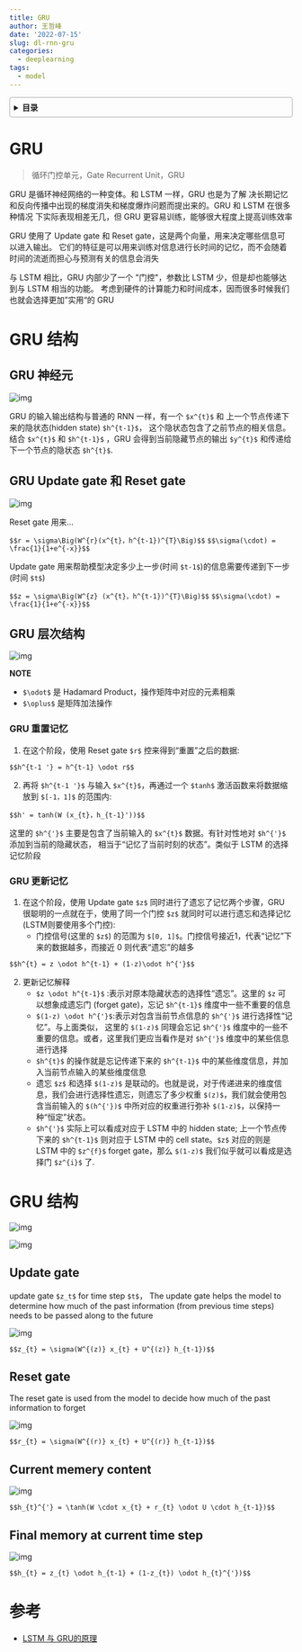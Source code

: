 ```yaml
---
title: GRU
author: 王哲峰
date: '2022-07-15'
slug: dl-rnn-gru
categories:
  - deeplearning
tags:
  - model
---
```


<style>
details {
    border: 1px solid #aaa;
    border-radius: 4px;
    padding: .5em .5em 0;
}
summary {
    font-weight: bold;
    margin: -.5em -.5em 0;
    padding: .5em;
}
details[open] {
    padding: .5em;
}
details[open] summary {
    border-bottom: 1px solid #aaa;
    margin-bottom: .5em;
}
</style>

<details><summary>目录</summary><p>

- [GRU](#gru)
- [GRU 结构](#gru-结构)
  - [GRU 神经元](#gru-神经元)
  - [GRU Update gate 和 Reset gate](#gru-update-gate-和-reset-gate)
  - [GRU 层次结构](#gru-层次结构)
    - [GRU 重置记忆](#gru-重置记忆)
    - [GRU 更新记忆](#gru-更新记忆)
- [GRU 结构](#gru-结构-1)
  - [Update gate](#update-gate)
  - [Reset gate](#reset-gate)
  - [Current memery content](#current-memery-content)
  - [Final memory at current time step](#final-memory-at-current-time-step)
- [参考](#参考)
</p></details><p></p>

# GRU

> 循环门控单元，Gate Recurrent Unit，GRU

GRU 是循环神经网络的一种变体。和 LSTM 一样，GRU 也是为了解
决长期记忆和反向传播中出现的梯度消失和梯度爆炸问题而提出来的。GRU 和 LSTM 在很多种情况
下实际表现相差无几，但 GRU 更容易训练，能够很大程度上提高训练效率

GRU 使用了 Update gate 和 Reset gate，这是两个向量，用来决定哪些信息可以进入输出。
它们的特征是可以用来训练对信息进行长时间的记忆，而不会随着时间的流逝而担心与预测有关的信息会消失

与 LSTM 相比，GRU 内部少了一个 "门控"，参数比 LSTM 少，但是却也能够达到与 LSTM 相当的功能。
考虑到硬件的计算能力和时间成本，因而很多时候我们也就会选择更加”实用“的 GRU

# GRU 结构

## GRU 神经元

![img](images/GRU.jpg)

GRU 的输入输出结构与普通的 RNN 一样，有一个 `$x^{t}$` 和 上一个节点传递下来的隐状态(hidden state) `$h^{t-1}$`，
这个隐状态包含了之前节点的相关信息。结合 `$x^{t}$` 和 `$h^{t-1}$` ，GRU 会得到当前隐藏节点的输出 `$y^{t}$` 
和传递给下一个节点的隐状态 `$h^{t}$`.


## GRU Update gate 和 Reset gate

![img](images/GRU_r_z.jpg)

Reset gate 用来...

`$$r = \sigma\Big(W^{r}(x^{t}，h^{t-1})^{T}\Big)$$`
`$$\sigma(\cdot) = \frac{1}{1+e^{-x}}$$`

Update gate 用来帮助模型决定多少上一步(时间 `$t-1$`)的信息需要传递到下一步(时间 `$t$`)

`$$z = \sigma\Big(W^{z} (x^{t}，h^{t-1})^{T}\Big)$$`
`$$\sigma(\cdot) = \frac{1}{1+e^{-x}}$$`

## GRU 层次结构

![img](images/GRU_unit.png)

**NOTE**

- `$\odot$` 是 Hadamard Product，操作矩阵中对应的元素相乘
- `$\oplus$` 是矩阵加法操作

### GRU 重置记忆

1. 在这个阶段，使用 Reset gate `$r$` 控来得到“重置”之后的数据:
      
`$$h^{t-1 '} = h^{t-1} \odot r$$`

2. 再将 `$h^{t-1 '}$` 与输入 `$x^{t}$`，再通过一个 `$tanh$` 激活函数来将数据缩放到 `$[-1，1]$` 的范围内:

`$$h' = tanh(W (x_{t}，h_{t-1}'))$$`

这里的 `$h^{'}$` 主要是包含了当前输入的 `$x^{t}$` 数据。有针对性地对 `$h^{'}$` 添加到当前的隐藏状态，
相当于“记忆了当前时刻的状态”。类似于 LSTM 的选择记忆阶段

### GRU 更新记忆

1. 在这个阶段，使用 Update gate `$z$` 同时进行了遗忘了记忆两个步骤，GRU 很聪明的一点就在于，使用了同一个门控 `$z$` 就同时可以进行遗忘和选择记忆(LSTM则要使用多个门控):
    - 门控信号(这里的 `$z$`) 的范围为 `$[0, 1]$`。门控信号接近1，代表“记忆”下来的数据越多，而接近 0 则代表“遗忘”的越多

`$$h^{t} = z \odot h^{t-1} + (1-z)\odot h^{'}$$`

2. 更新记忆解释
    - `$z \odot h^{t-1}$` :表示对原本隐藏状态的选择性“遗忘”。这里的
      `$z` 可以想象成遗忘门 (forget gate)，忘记 `$h^{t-1}$` 维度中一些不重要的信息
    - `$(1-z) \odot h^{'}$`:表示对包含当前节点信息的 `$h^{'}$` 进行选择性“记忆”。与上面类似，
      这里的 `$(1-z)$` 同理会忘记 `$h^{'}$` 维度中的一些不重要的信息。或者，这里我们更应当看作是对
      `$h^{'}$` 维度中的某些信息进行选择
    - `$h^{t}$` 的操作就是忘记传递下来的 `$h^{t-1}$` 中的某些维度信息，并加入当前节点输入的某些维度信息
    - 遗忘 `$z$` 和选择 `$(1-z)$` 是联动的。也就是说，对于传递进来的维度信息，我们会进行选择性遗忘，则遗忘了多少权重
      `$(z)$`，我们就会使用包含当前输入的 `$(h^{'})$` 中所对应的权重进行弥补 `$(1-z)$`，以保持一种“恒定”状态。
    - `$h^{'}$` 实际上可以看成对应于 LSTM 中的 hidden state; 上一个节点传下来的 `$h^{t-1}$` 则对应于 LSTM 中的 cell
      state。`$z$` 对应的则是 LSTM 中的 `$z^{f}$` forget gate，那么 `$(1-z)$` 我们似乎就可以看成是选择门 `$z^{i}$` 了.

# GRU 结构

![img](images/GRU_rnn.png)

![img](images/GRU_unit2.png)

## Update gate

update gate `$z_t$` for time step `$t$`，
The update gate helps the model to determine how much of the past 
information (from previous time steps) needs to be passed along to the future

![img](images/GRU_z.png)

`$$z_{t} = \sigma(W^{(z)} x_{t} + U^{(z)} h_{t-1})$$`

## Reset gate

The reset gate is used from the model to decide how much of the past information to forget

![img](images/GRU_r.png)

`$$r_{t} = \sigma(W^{(r)} x_{t} + U^{(r)} h_{t-1})$$`

## Current memery content

![img](images/GRU_current.png)

`$$h_{t}^{'} = \tanh(W \cdot x_{t} + r_{t} \odot U \cdot h_{t-1})$$`

## Final memory at current time step

![img](images/GRU_output.png)

`$$h_{t} = z_{t} \odot h_{t-1} + (1-z_{t}) \odot h_{t}^{'})$$`

# 参考

* [LSTM 与 GRU的原理](https://zhuanlan.zhihu.com/p/184937263)
